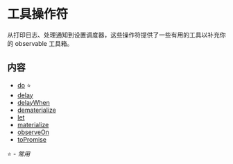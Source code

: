 # 工具操作符

从打印日志、处理通知到设置调度器，这些操作符提供了一些有用的工具以补充你的 observable 工具箱。

## 内容

* [do](do.md) :star:
* [delay](delay.md)
* [delayWhen](delaywhen.md)
* [dematerialize](dematerialize.md)
* [let](let.md)
* [materialize](materialize.md)
* [observeOn](observeon.md)
* [toPromise](topromise.md)

:star: - *常用*